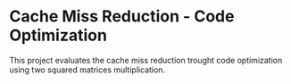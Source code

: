# Cache Miss Reduction - Code Optimization
This project evaluates the cache miss reduction trought code optimization using two squared matrices multiplication.

